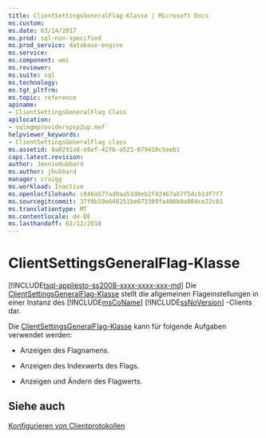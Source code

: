 ```yaml
---
title: ClientSettingsGeneralFlag-Klasse | Microsoft Docs
ms.custom: 
ms.date: 03/14/2017
ms.prod: sql-non-specified
ms.prod_service: database-engine
ms.service: 
ms.component: wmi
ms.reviewer: 
ms.suite: sql
ms.technology: 
ms.tgt_pltfrm: 
ms.topic: reference
apiname:
- ClientSettingsGeneralFlag Class
apilocation:
- sqlmgmproviderxpsp2up.mof
helpviewer_keywords:
- ClientSettingsGeneralFlag class
ms.assetid: 8a0291a8-e8ef-42f6-a521-079410c5eeb1
caps.latest.revision: 
author: JennieHubbard
ms.author: jhubbard
manager: craigg
ms.workload: Inactive
ms.openlocfilehash: c846a577ad0aa51d0eb2f42467ab7f5dcb1df7f7
ms.sourcegitcommit: 37f0b59e648251be673389fa486b0a984ce22c81
ms.translationtype: MT
ms.contentlocale: de-DE
ms.lasthandoff: 02/12/2018
---
```

# <a name="clientsettingsgeneralflag-class"></a>ClientSettingsGeneralFlag-Klasse
[!INCLUDE[tsql-appliesto-ss2008-xxxx-xxxx-xxx-md](../../../includes/tsql-appliesto-ss2008-xxxx-xxxx-xxx-md.md)]
Die [ClientSettingsGeneralFlag-Klasse](../../../relational-databases/wmi-provider-configuration-classes/clientsettingsgeneralflag-class/clientsettingsgeneralflag-class.md) stellt die allgemeinen Flageinstellungen in einer Instanz des [!INCLUDE[msCoName](../../../includes/msconame-md.md)] [!INCLUDE[ssNoVersion](../../../includes/ssnoversion-md.md)] -Clients dar.  
  
 Die [ClientSettingsGeneralFlag-Klasse](../../../relational-databases/wmi-provider-configuration-classes/clientsettingsgeneralflag-class/clientsettingsgeneralflag-class.md) kann für folgende Aufgaben verwendet werden:  
  
-   Anzeigen des Flagnamens.  
  
-   Anzeigen des Indexwerts des Flags.  
  
-   Anzeigen und Ändern des Flagwerts.  
  
## <a name="see-also"></a>Siehe auch  
 [Konfigurieren von Clientprotokollen](http://technet.microsoft.com/library/ms181035.aspx)  
  
  
